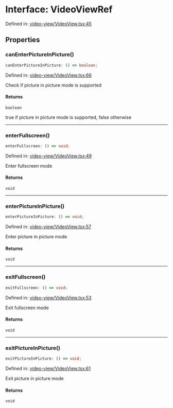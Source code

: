 # Interface: VideoViewRef

Defined in: [video-view/VideoView.tsx:45](https://github.com/TheWidlarzGroup/react-native-video/blob/af801fa4d9043aca201183cd46f4c2b7b6814b4d/packages/react-native-video/src/core/video-view/VideoView.tsx#L45)

## Properties

### canEnterPictureInPicture()

```ts
canEnterPictureInPicture: () => boolean;
```

Defined in: [video-view/VideoView.tsx:66](https://github.com/TheWidlarzGroup/react-native-video/blob/af801fa4d9043aca201183cd46f4c2b7b6814b4d/packages/react-native-video/src/core/video-view/VideoView.tsx#L66)

Check if picture in picture mode is supported

#### Returns

`boolean`

true if picture in picture mode is supported, false otherwise

***

### enterFullscreen()

```ts
enterFullscreen: () => void;
```

Defined in: [video-view/VideoView.tsx:49](https://github.com/TheWidlarzGroup/react-native-video/blob/af801fa4d9043aca201183cd46f4c2b7b6814b4d/packages/react-native-video/src/core/video-view/VideoView.tsx#L49)

Enter fullscreen mode

#### Returns

`void`

***

### enterPictureInPicture()

```ts
enterPictureInPicture: () => void;
```

Defined in: [video-view/VideoView.tsx:57](https://github.com/TheWidlarzGroup/react-native-video/blob/af801fa4d9043aca201183cd46f4c2b7b6814b4d/packages/react-native-video/src/core/video-view/VideoView.tsx#L57)

Enter picture in picture mode

#### Returns

`void`

***

### exitFullscreen()

```ts
exitFullscreen: () => void;
```

Defined in: [video-view/VideoView.tsx:53](https://github.com/TheWidlarzGroup/react-native-video/blob/af801fa4d9043aca201183cd46f4c2b7b6814b4d/packages/react-native-video/src/core/video-view/VideoView.tsx#L53)

Exit fullscreen mode

#### Returns

`void`

***

### exitPictureInPicture()

```ts
exitPictureInPicture: () => void;
```

Defined in: [video-view/VideoView.tsx:61](https://github.com/TheWidlarzGroup/react-native-video/blob/af801fa4d9043aca201183cd46f4c2b7b6814b4d/packages/react-native-video/src/core/video-view/VideoView.tsx#L61)

Exit picture in picture mode

#### Returns

`void`
